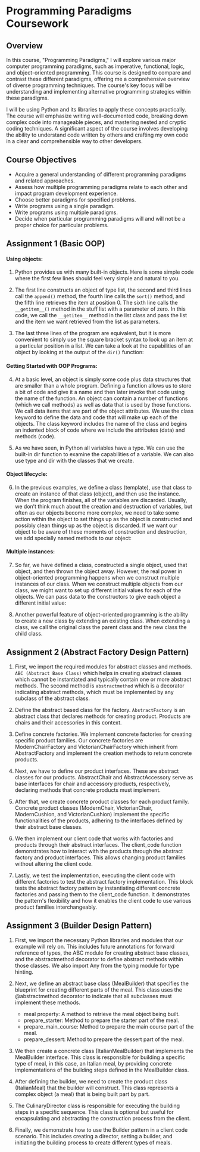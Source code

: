 # Programming Paradigms Coursework

## Overview

In this course, "Programming Paradigms," I will explore various major computer programming paradigms, such as imperative, functional, logic, and object-oriented programming. This course is designed to compare and contrast these different paradigms, offering me a comprehensive overview of diverse programming techniques. The course's key focus will be understanding and implementing alternative programming strategies within these paradigms.

I will be using Python and its libraries to apply these concepts practically. The course will emphasize writing well-documented code, breaking down complex code into manageable pieces, and mastering nested and cryptic coding techniques. A significant aspect of the course involves developing the ability to understand code written by others and crafting my own code in a clear and comprehensible way to other developers.

## Course Objectives

- Acquire a general understanding of different programming paradigms and related approaches.
- Assess how multiple programming paradigms relate to each other and impact program development experience.
- Choose better paradigms for specified problems.
- Write programs using a single paradigm.
- Write programs using multiple paradigms.
- Decide when particular programming paradigms will and will not be a proper choice for particular problems.

## Assignment 1 (Basic OOP)

#### Using objects:
1) Python provides us with many built-in objects. Here is some simple code where the first few lines should feel very simple and natural to you.

2) The first line constructs an object of type list, the second and third lines call the `append()` method, the fourth line calls the `sort()` method, and the fifth line retrieves the item at position 0. The sixth line calls the `__getitem__()` method in the stuff list with a parameter of zero. In this code, we call the `__getitem__` method in the list class and pass the list and the item we want retrieved from the list as parameters.

3) The last three lines of the program are equivalent, but it is more convenient to simply use the square bracket syntax to look up an item at a particular position in a list. We can take a look at the capabilities of an object by looking at the output of the `dir()` function:

#### Getting Started with OOP Programs:

4) At a basic level, an object is simply some code plus data structures that are smaller than a whole program. Defining a function allows us to store a bit of code and give it a name and then later invoke that code using the name of the function. An object can contain a number of functions (which we call methods) as well as data that is used by those functions. We call data items that are part of the object attributes. We use the class keyword to define the data and code that will make up each of the objects. The class keyword includes the name of the class and begins an indented block of code where we include the attributes (data) and methods (code).

5) As we have seen, in Python all variables have a type. We can use the built-in dir function to examine the capabilities of a variable. We can also use type and dir with the classes that we create.

#### Object lifecycle:

6) In the previous examples, we define a class (template), use that class to create an instance of that class (object), and then use the instance. When the program finishes, all of the variables are discarded. Usually, we don’t think much about the creation and destruction of variables, but often as our objects become more complex, we need to take some action within the object to set things up as the object is constructed and possibly clean things up as the object is discarded. If we want our object to be aware of these moments of construction and destruction, we add specially named methods to our object:

#### Multiple instances:

7) So far, we have defined a class, constructed a single object, used that object, and then thrown the object away. However, the real power in object-oriented programming happens when we construct multiple instances of our class. When we construct multiple objects from our class, we might want to set up different initial values for each of the objects. We can pass data to the constructors to give each object a different initial value:

8) Another powerful feature of object-oriented programming is the ability to create a new class by extending an existing class. When extending a class, we call the original class the parent class and the new class the child class.

## Assignment 2 (Abstract Factory Design Pattern)

1) First, we import the required modules for abstract classes and methods. `ABC (Abstract Base Class)` which helps in creating abstract classes which cannot be instantiated and typically contain one or more abstract methods. The second method is `abstractmethod` which is a decorator indicating abstract methods, which must be implemented by any subclass of the abstract class.

2) Define the abstract based class for the factory. `AbstractFactory` is an abstract class that declares methods for creating product. Products are chairs and their accessories in this context.

3) Define concrete factories. We implement concrete factories for creating specific product families. Our concrete factories are ModernChairFactory and VictorianChairFactory which inherit from AbstractFactory and implement the creation methods to return concrete products.

4) Next, we have to define our product interfaces. These are abstract classes for our products. AbstractChair and AbstractAccessory serve as base interfaces for chair and accessory products, respectively, declaring methods that concrete products must implement.

5) After that, we create concrete product classes for each product family. Concrete product classes (ModernChair, VictorianChair, ModernCushion, and VictorianCushion) implement the specific functionalities of the products, adhering to the interfaces defined by their abstract base classes.

6) We then implement our client code that works with factories and products through their abstract interfaces. The client_code function demonstrates how to interact with the products through the abstract factory and product interfaces. This allows changing product families without altering the client code.

7) Lastly, we test the implementation, executing the client code with different factories to test the abstract factory implementation. This block tests the abstract factory pattern by instantiating different concrete factories and passing them to the client_code function. It demonstrates the pattern's flexibility and how it enables the client code to use various product families interchangeably.  

## Assignment 3 (Builder Design Pattern)

1) First, we import the necessary Python libraries and modules that our example will rely on. This includes future annotations for forward reference of types, the ABC module for creating abstract base classes, and the abstractmethod decorator to define abstract methods within those classes. We also import Any from the typing module for type hinting.
   
2) Next, we define an abstract base class (MealBuilder) that specifies the blueprint for creating different parts of the meal. This class uses the @abstractmethod decorator to indicate that all subclasses must implement these methods.
   - meal property: A method to retrieve the meal object being built.
   - prepare_starter: Method to prepare the starter part of the meal.
   - prepare_main_course: Method to prepare the main course part of the meal.
   - prepare_dessert: Method to prepare the dessert part of the meal.

3) We then create a concrete class (ItalianMealBuilder) that implements the MealBuilder interface. This class is responsible for building a specific type of meal, in this case, an Italian meal, by providing concrete implementations of the building steps defined in the MealBuilder class.

4) After defining the builder, we need to create the product class (ItalianMeal) that the builder will construct. This class represents a complex object (a meal) that is being built part by part.

5) The CulinaryDirector class is responsible for executing the building steps in a specific sequence. This class is optional but useful for encapsulating and abstracting the construction process from the client.

6) Finally, we demonstrate how to use the Builder pattern in a client code scenario. This includes creating a director, setting a builder, and initiating the building process to create different types of meals.




